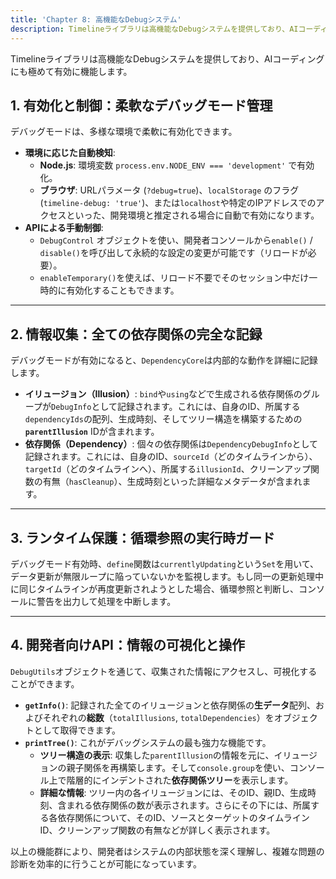 ```yaml
---
title: 'Chapter 8: 高機能なDebugシステム'
description: Timelineライブラリは高機能なDebugシステムを提供しており、AIコーディングにも極めて有効に機能します。
---
```

Timelineライブラリは高機能なDebugシステムを提供しており、AIコーディングにも極めて有効に機能します。

## 1. 有効化と制御：柔軟なデバッグモード管理

デバッグモードは、多様な環境で柔軟に有効化できます。

* **環境に応じた自動検知**:
    * **Node.js**: 環境変数 `process.env.NODE_ENV === 'development'` で有効化。
    * **ブラウザ**: URLパラメータ (`?debug=true`)、`localStorage` のフラグ (`timeline-debug: 'true'`)、または`localhost`や特定のIPアドレスでのアクセスといった、開発環境と推定される場合に自動で有効になります。
* **APIによる手動制御**:
    * `DebugControl` オブジェクトを使い、開発者コンソールから`enable()` / `disable()`を呼び出して永続的な設定の変更が可能です（リロードが必要）。
    * `enableTemporary()`を使えば、リロード不要でそのセッション中だけ一時的に有効化することもできます。

---

## 2. 情報収集：全ての依存関係の完全な記録

デバッグモードが有効になると、`DependencyCore`は内部的な動作を詳細に記録します。

* **イリュージョン（Illusion）**: `bind`や`using`などで生成される依存関係のグループが`DebugInfo`として記録されます。これには、自身のID、所属する`dependencyIds`の配列、生成時刻、そしてツリー構造を構築するための **`parentIllusion`** IDが含まれます。
* **依存関係（Dependency）**: 個々の依存関係は`DependencyDebugInfo`として記録されます。これには、自身のID、`sourceId`（どのタイムラインから）、`targetId`（どのタイムラインへ）、所属する`illusionId`、クリーンアップ関数の有無（`hasCleanup`）、生成時刻といった詳細なメタデータが含まれます。

---

## 3. ランタイム保護：循環参照の実行時ガード

デバッグモード有効時、`define`関数は`currentlyUpdating`という`Set`を用いて、データ更新が無限ループに陥っていないかを監視します。もし同一の更新処理中に同じタイムラインが再度更新されようとした場合、循環参照と判断し、コンソールに警告を出力して処理を中断します。

---

## 4. 開発者向けAPI：情報の可視化と操作

`DebugUtils`オブジェクトを通じて、収集された情報にアクセスし、可視化することができます。

* **`getInfo()`**: 記録された全てのイリュージョンと依存関係の**生データ**配列、およびそれぞれの**総数**（`totalIllusions`, `totalDependencies`）をオブジェクトとして取得できます。
* **`printTree()`**: これがデバッグシステムの最も強力な機能です。
    * **ツリー構造の表示**: 収集した`parentIllusion`の情報を元に、イリュージョンの親子関係を再構築します。そして`console.group`を使い、コンソール上で階層的にインデントされた**依存関係ツリー**を表示します。
    * **詳細な情報**: ツリー内の各イリュージョンには、そのID、親ID、生成時刻、含まれる依存関係の数が表示されます。さらにその下には、所属する各依存関係について、そのID、ソースとターゲットのタイムラインID、クリーンアップ関数の有無などが詳しく表示されます。

以上の機能群により、開発者はシステムの内部状態を深く理解し、複雑な問題の診断を効率的に行うことが可能になっています。
